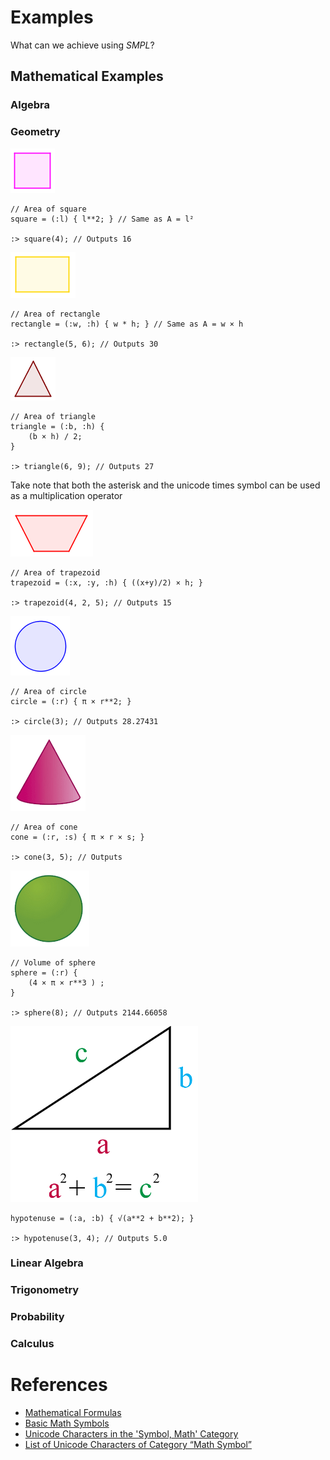 # Examples

What can we achieve using _SMPL_?



## Mathematical Examples

### Algebra



### Geometry

![Square Shape](/.attachments/quadrado.png)

```
// Area of square
square = (:l) { l**2; } // Same as A = l²

:> square(4); // Outputs 16
```
![Rectangle Shape](/.attachments/retangulo.png)

```
// Area of rectangle
rectangle = (:w, :h) { w * h; } // Same as A = w × h

:> rectangle(5, 6); // Outputs 30
```

![Triangle](/.attachments/triangulo.png)
```
// Area of triangle
triangle = (:b, :h) {
    (b × h) / 2;
}

:> triangle(6, 9); // Outputs 27
```
Take note that both the asterisk and the unicode times symbol can be used as a multiplication operator

![Trapezoid](/.attachments/trapezio.png)

```
// Area of trapezoid
trapezoid = (:x, :y, :h) { ((x+y)/2) × h; }

:> trapezoid(4, 2, 5); // Outputs 15
```

![Circle](/.attachments/circulo.png)

```
// Area of circle
circle = (:r) { π × r**2; }

:> circle(3); // Outputs 28.27431
```

![Cone](/.attachments/cone.png)

```
// Area of cone
cone = (:r, :s) { π × r × s; }

:> cone(3, 5); // Outputs
```

![Sphere](/.attachments/esfera.png)
```
// Volume of sphere
sphere = (:r) {
    (4 × π × r**3 ) ;
}

:> sphere(8); // Outputs 2144.66058

```

![Pythagoras Theorem](/.attachments/pythagoras-theorem.png)

```
hypotenuse = (:a, :b) { √(a**2 + b**2); }

:> hypotenuse(3, 4); // Outputs 5.0
```

### Linear Algebra



### Trigonometry



### Probability

### Calculus


# References

 - [Mathematical Formulas](https://www.matematica.pt/en/useful/math-formulas.php)
 - [Basic Math Symbols](https://www.rapidtables.com/math/symbols/Basic_Math_Symbols.html)
 - [Unicode Characters in the 'Symbol, Math' Category](https://www.fileformat.info/info/unicode/category/Sm/list.htm)
 - [List of Unicode Characters of Category “Math Symbol”](https://www.compart.com/en/unicode/category/Sm)